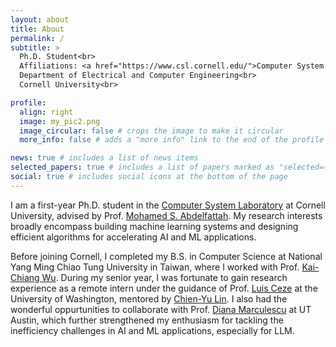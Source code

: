 ```yaml
---
layout: about
title: About
permalink: /
subtitle: >
  Ph.D. Student<br>
  Affiliations: <a href="https://www.csl.cornell.edu/">Computer System Laboratory</a><br>
  Department of Electrical and Computer Engineering<br>
  Cornell University<br>

profile:
  align: right
  image: my_pic2.png
  image_circular: false # crops the image to make it circular
  more_info: false # adds a "more info" link to the end of the profile

news: true # includes a list of news items
selected_papers: true # includes a list of papers marked as "selected={true}"
social: true # includes social icons at the bottom of the page
---
```

I am a first-year Ph.D. student in the [Computer System Laboratory](https://www.csl.cornell.edu/) at Cornell University, advised by Prof. [Mohamed S. Abdelfattah](https://www.mohsaied.com/). My research interests broadly encompass building machine learning systems and designing efficient algorithms for accelerating AI and ML applications. 

Before joining Cornell, I completed my B.S. in Computer Science at National Yang Ming Chiao Tung University in Taiwan, where I worked with Prof. [Kai-Chiang Wu](https://www.cs.nycu.edu.tw/members/detail/kcw?locale=en). 
During my senior year, I was fortunate to gain research experience as a remote intern under the guidance of Prof. [Luis Ceze](https://www.cs.washington.edu/people/faculty/luisceze) at the University of Washington, mentored by [Chien-Yu Lin](https://homes.cs.washington.edu/~cyulin/). I also had the wonderful oppurtunities to collaborate with Prof. [Diana Marculescu](https://users.ece.utexas.edu/~dianam/) at UT Austin, which further strengthened my enthusiasm for tackling the inefficiency challenges in AI and ML applications, especially for LLM.